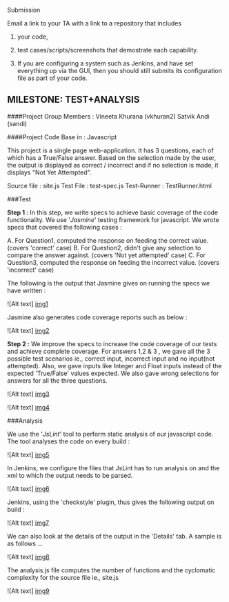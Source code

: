 Submission

Email a link to your TA with a link to a repository that includes 

1) your code,

2) test cases/scripts/screenshots that demostrate each capability.

3) If you are configuring a system such as Jenkins, and have set everything up via the GUI, then you should still submits its configuration file as part of your code.

MILESTONE: TEST+ANALYSIS
------------------------
####Project Group Members : 
Vineeta Khurana (vkhuran2)
Satvik Andi (sandi)
                          
####Project Code Base in : Javascript

This project is a single page web-application. It has 3 questions, each of which has a True/False answer. Based on the selection made by the user, the output is displayed as correct / incorrect and if no selection is made, it displays "Not Yet Attempted". 

Source file : site.js
Test File : test-spec.js
Test-Runner : TestRunner.html

###Test
  
  **Step 1 :**
  In this step, we write specs to achieve basic coverage of the code functionality. We use '*Jasmine*' testing framework for javascript. We wrote specs that covered the following cases :
  
  A. For Question1, computed the response on feeding the correct value. (covers 'correct' case)
  B. For Question2, didn't give any selection to compare the answer against. (covers 'Not yet attempted' case)
  C. For Question3, computed the response on feeding the incorrect value. (covers 'incorrect' case)
  
  
  The following is the output that Jasmine gives on running the specs we have written :
  
  ![Alt text] [img1]
  
  Jasmine also generates code coverage reports such as below :
  
  ![Alt text] [img2]
  
  **Step 2 :**
  We improve the specs to increase the code coverage of our tests and achieve complete coverage. For answers 1,2 & 3 , we gave all the 3 possible test scenarios ie., correct input, incorrect input and no input(not attempted). Also, we gave inputs like Integer and Float inputs instead of the expected 'True/False' values expected. We also gave wrong selections for answers for all the three questions. 
  
  ![Alt text] [img3]
  
  ![Alt text] [img4]
  
  
  
###Analysis

  We use the '*JsLint*' tool to perform static analysis of our javascript code. The tool analyses the code on every build :
  
  ![Alt text] [img5]
  
 In Jenkins, we configure the files that JsLint has to run analysis on and the xml to which the output needs to be parsed.  
  
  ![Alt text] [img6]
  
 Jenkins, using the 'checkstyle' plugin, thus gives the following output on build :

  ![Alt text] [img7]
 
 We can also look at the details of the output in the 'Details' tab. A sample is as follows ...
  
  ![Alt text] [img8]

 The analysis.js file computes the number of functions and the cyclomatic complexity for the source file ie., site.js

  ![Alt text] [img9]
  
 
  

 [img1]: ./Images/jasmine_output_1.PNG 
 [img2]: ./Images/coverage_report_step1.PNG
 [img3]: ./Images/jasmine_output_2.PNG
 [img4]: ./Images/coverage_report_step2.PNG
 [img5]: ./Images/jslint_console_output.PNG
 [img6]: ./Images/jslint_config.PNG
 [img7]: ./Images/jslint_checkstyle_output.PNG
 [img8]: ./Images/jslint_checkstyle_output_details.PNG
 [img9]: ./Images/step4_analysis.PNG
  
